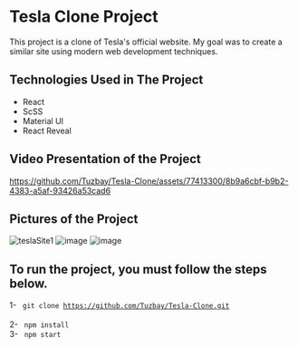 # Tesla Clone Project</center>
This project is a clone of Tesla's official website. My goal was to create a similar site using modern web development techniques.
## Technologies Used in The Project
- React
- ScSS
- Material UI
- React Reveal
## Video Presentation of the Project
https://github.com/Tuzbay/Tesla-Clone/assets/77413300/8b9a6cbf-b9b2-4383-a5af-93426a53cad6
## Pictures of the Project
![teslaSite1](https://github.com/Tuzbay/Tesla-Clone/assets/77413300/664d4cc6-704c-4d26-867f-72b776eebf7f)
![image](https://github.com/Tuzbay/Tesla-Clone/assets/77413300/628e0a8b-5a87-4a49-aedb-b1d732957784)
![image](https://github.com/Tuzbay/Tesla-Clone/assets/77413300/86be0686-057e-48b3-ba8b-cccae841e73f)
## To run the project, you must follow the steps below.

1- <code> git clone https://github.com/Tuzbay/Tesla-Clone.git </code> <br/> 
2- <code> npm install </code> <br/>
3- <code> npm start </code>


